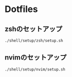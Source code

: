 # Dotfiles

## zshのセットアップ

```bash
./shell/setup/zsh/setup.sh
```

## nvimのセットアップ

```bash
./shell/setup/nvim/setup.sh
```

